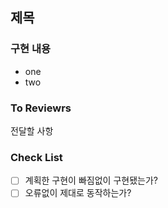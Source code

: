 ## 제목

### 구현 내용
- one
- two

### To Reviewrs
전달할 사항

### Check List
- [ ] 계획한 구현이 빠짐없이 구현됐는가?
- [ ] 오류없이 제대로 동작하는가?
